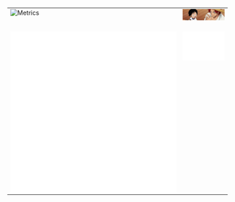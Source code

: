 <table style="border-collapse: collapse;">
  <tr>
    <td style="border: none;"  valign="top">
      <img align="left" src="/Assets/pic1.jpg" alt="Metrics" width="380">
      </br></br></br>
      <img align="left" src="/github-metrics.svg" alt="Metrics" width="380">
    </td>
    <td style="border: none;"  valign="top">
      <img align="left" src="/Assets/shanks2.png" alt="Metrics" width="380">
      </br></br></br>
      <img align="left" src="/github-metrics-2.svg" alt="Metrics" width="380">
    </td>
  </tr>
</table>
